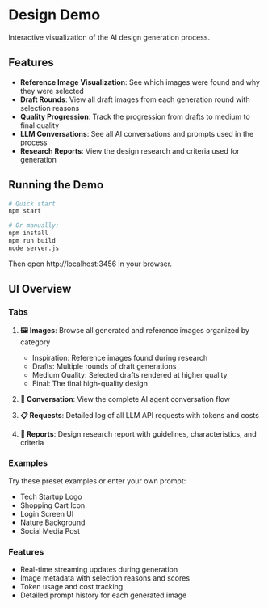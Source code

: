 # Design Demo

Interactive visualization of the AI design generation process.

## Features

- **Reference Image Visualization**: See which images were found and why they were selected
- **Draft Rounds**: View all draft images from each generation round with selection reasons
- **Quality Progression**: Track the progression from drafts to medium to final quality
- **LLM Conversations**: See all AI conversations and prompts used in the process
- **Research Reports**: View the design research and criteria used for generation

## Running the Demo

```bash
# Quick start
npm start

# Or manually:
npm install
npm run build
node server.js
```

Then open http://localhost:3456 in your browser.

## UI Overview

### Tabs

1. **🖼️ Images**: Browse all generated and reference images organized by category
   - Inspiration: Reference images found during research
   - Drafts: Multiple rounds of draft generations
   - Medium Quality: Selected drafts rendered at higher quality
   - Final: The final high-quality design

2. **💬 Conversation**: View the complete AI agent conversation flow

3. **📋 Requests**: Detailed log of all LLM API requests with tokens and costs

4. **📄 Reports**: Design research report with guidelines, characteristics, and criteria

### Examples

Try these preset examples or enter your own prompt:

- Tech Startup Logo
- Shopping Cart Icon
- Login Screen UI
- Nature Background
- Social Media Post

### Features

- Real-time streaming updates during generation
- Image metadata with selection reasons and scores
- Token usage and cost tracking
- Detailed prompt history for each generated image